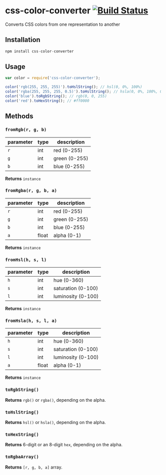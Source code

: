 # css-color-converter [![Build Status][ci-img]][ci]

Converts CSS colors from one representation to another 

[ci-img]:  https://travis-ci.org/andyjansson/css-color-converter.svg
[ci]:      https://travis-ci.org/andyjansson/css-color-converter

## Installation

```js
npm install css-color-converter
```

## Usage

```js
var color = require('css-color-converter');

color('rgb(255, 255, 255)').toHslString(); // hsl(0, 0%, 100%)
color('rgba(255, 255, 255, 0.5)').toHslString(); // hsla(0, 0%, 100%, 0.5)
color('blue').toRgbString(); // rgb(0, 0, 255)
color('red').toHexString(); // #ff0000
```
## Methods

### `fromRgb(r, g, b)`

| parameter | type   | description   |
| --------- | ------ | ------------- |
| `r`       | int    | red (0-255)   |
| `g`       | int    | green (0-255) |
| `b`       | int    | blue (0-255)  |

**Returns** `instance`

### `fromRgba(r, g, b, a)`

| parameter | type   | description   |
| --------- | ------ | ------------- |
| `r`       | int    | red (0-255)   |
| `g`       | int    | green (0-255) |
| `b`       | int    | blue (0-255)  |
| `a`       | float  | alpha (0-1)   |

**Returns** `instance`

### `fromHsl(h, s, l)`

| parameter | type   | description        |
| --------- | ------ | ------------------ |
| `h`       | int    | hue (0-360)        |
| `s`       | int    | saturation (0-100) |
| `l`       | int    | luminosity (0-100) |

**Returns** `instance`

### `fromHsla(h, s, l, a)`

| parameter | type   | description        |
| --------- | ------ | ------------------ |
| `h`       | int    | hue (0-360)        |
| `s`       | int    | saturation (0-100) |
| `l`       | int    | luminosity (0-100) |
| `a`       | float  | alpha (0-1)        |

**Returns** `instance`

### `toRgbString()`

**Returns** `rgb()` or `rgba()`, depending on the alpha.

### `toHslString()`

**Returns** `hsl()` or `hsla()`, depending on the alpha.

### `toHexString()`

**Returns** 6-digit or an 8-digit `hex`, depending on the alpha.

### `toRgbaArray()`

**Returns** `[r, g, b, a]` array.